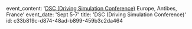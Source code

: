 event_content: '[DSC (Driving Simulation Conference)](http://dsc2019.org/) Europe, Antibes, France'
event_date: 'Sept 5-7'
title: 'DSC (Driving Simulation Conference)'
id: c33b819c-d874-48ad-b899-459b3c2da464
